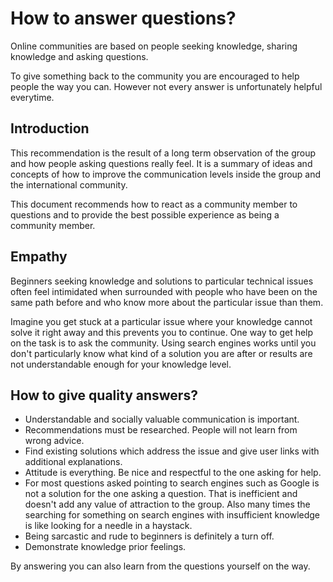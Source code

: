 # How to answer questions?

Online communities are based on people seeking knowledge, sharing knowledge and
asking questions.

To give something back to the community you are encouraged to help people the
way you can. However not every answer is unfortunately helpful everytime.

## Introduction

This recommendation is the result of a long term observation of the group and
how people asking questions really feel. It is a summary of ideas and concepts
of how to improve the communication levels inside the group and the international
community.

This document recommends how to react as a community member to questions and to
provide the best possible experience as being a community member.

## Empathy

Beginners seeking knowledge and solutions to particular technical issues often
feel intimidated when surrounded with people who have been on the same path
before and who know more about the particular issue than them.

Imagine you get stuck at a particular issue where your knowledge cannot solve it
right away and this prevents you to continue. One way to get help on the task is
to ask the community. Using search engines works until you don't particularly
know what kind of a solution you are after or results are not understandable
enough for your knowledge level.

## How to give quality answers?

* Understandable and socially valuable communication is important.
* Recommendations must be researched. People will not learn from wrong advice.
* Find existing solutions which address the issue and give user links with
  additional explanations.
* Attitude is everything. Be nice and respectful to the one asking for help.
* For most questions asked pointing to search engines such as Google is not a
  solution for the one asking a question. That is inefficient and doesn't add any
  value of attraction to the group. Also many times the searching for something
  on search engines with insufficient knowledge is like looking for a needle in
  a haystack.
* Being sarcastic and rude to beginners is definitely a turn off.
* Demonstrate knowledge prior feelings.

By answering you can also learn from the questions yourself on the way.
